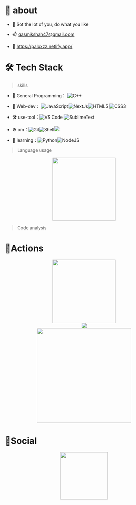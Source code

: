 # 🚀 about


- 💬 Sot the lot of you, do what you like
- 📫 qasmikshah47@gmail.com

- 🚀 https://paloxzz.netlify.app/



# 🛠 Tech Stack

> skills

- 🔭 General Programming： ![C++](https://img.shields.io/badge/-C++-gray?style=flat-circle&logo=Cpp)

- 👯 Web-dev： ![JavaScript](https://img.shields.io/badge/-JavaScript-yellow?style=flat-circle&logo=javascript)![NextJs](https://img.shields.io/badge/-NextJs-orange?style=flat-circle&logo=next.js)![HTML5](https://img.shields.io/badge/-HTML5-yellow?style=flat-circle&logo=html5) ![CSS3](https://img.shields.io/badge/-CSS3-green?style=flat-circle&logo=css3)

- :hammer_and_wrench: use-tool：![VS Code](https://img.shields.io/badge/-VSCode-blue?style=flat-circle&logo=VSCode) ![SublimeText](https://img.shields.io/badge/-SublimeText-black?style=flat-circle&logo=SublimeText)

- ⚙️ om：![Git](https://img.shields.io/badge/-Git-yellow?style=flat-circle&logo=git)![Shell](https://img.shields.io/badge/-Shell-red?style=flat-circle&logo=shell)![](https://img.shields.io/badge/-GitHub-black?style=flat-circle&logo=GitHub)


- 🌱 learning：![Python](https://img.shields.io/badge/-Python-yellow?style=flat-circle&logo=Python)![NodeJS](https://img.shields.io/badge/-NodeJS-green?style=flat-circle&logo=Nodejs)

  

> Language usage

<div align="center">
    <img height="200px" src="https://github-readme-stats-api-holic-x.vercel.app/api/top-langs/?username=paloxzz&theme=gruvbox_light&layout=compact"/>
</div>


> Code analysis

<!-- START_SECTION:waka -->
<!-- END_SECTION:waka -->





# 🔭Actions

<div align="center">
    <img height="200px" src="https://github-readme-streak-stats.herokuapp.com/?user=paloxzz"/>
</div>
<div align="center">
	<img src="https://cdn.jsdelivr.net/gh/holic-x/holic-x/assets/github-contribution-grid-snake.svg" />
</div>



<div align="center">
    <img height="300px" src="https://metrics.lecoq.io/paloxzz?template=classic&config.timezone=Asia%2FShanghai"/>
</div>

# 🌱Social

<div align="center">
    <img height="150px" src="https://github-profile-trophy.vercel.app/?username=paloxzz&&title=MultiLanguage,Repositories,Commits&column=3&margin-w=30&margin-h=15"/>
</div>



